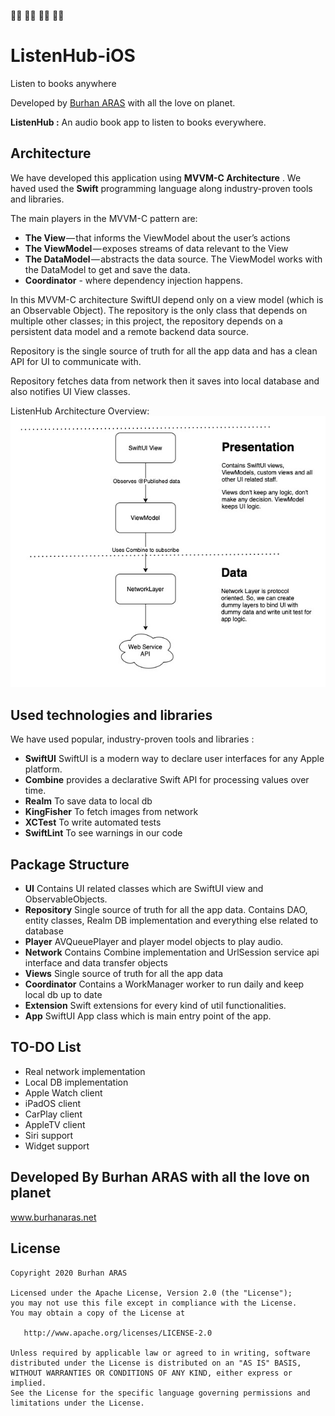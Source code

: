 📱📗 📱📗 📱📗 📱📗
# ListenHub-iOS
Listen to books anywhere


Developed by [Burhan ARAS] with all the love on planet.

**ListenHub :** An audio book app to listen to books everywhere.

## Architecture

We have developed this application using **MVVM-C Architecture** . We haved used the **Swift** programming language along industry-proven tools and libraries.

The main players in the MVVM-C pattern are:
  - **The View** — that informs the ViewModel about the user’s actions
  - **The ViewModel** — exposes streams of data relevant to the View
  - **The DataModel** — abstracts the data source. The ViewModel works with the DataModel to get and save the data.
  - **Coordinator** - where dependency injection happens.


In this MVVM-C architecture SwiftUI depend only on a view model (which is an Observable Object). The repository is the only class that depends on multiple other classes; in this project, the repository depends on a persistent data model and a remote backend data source.

Repository is the single source of truth for all the app data and has a clean API for UI to communicate with.

Repository fetches data from network then it saves into local database and also notifies UI View classes.

ListenHub Architecture Overview: 
![alt text](https://github.com/burhanaras/AndroCoda/blob/master/screenshots/MarvelSwiftUIArch.jpg "ListenHub App Architecture")


## Used technologies and libraries

We have used popular, industry-proven tools and libraries :

* **SwiftUI** SwiftUI is a modern way to declare user interfaces for any Apple platform. 
* **Combine** provides a declarative Swift API for processing values over time.
* **Realm** To save data to local db
* **KingFisher** To fetch images from network
* **XCTest** To write automated tests
* **SwiftLint** To see warnings in our code

## Package Structure

* **UI** Contains UI related classes which are SwiftUI view and ObservableObjects.
* **Repository** Single source of truth for all the app data. Contains DAO, entity classes, Realm DB implementation and everything else related to database
* **Player** AVQueuePlayer and player model objects to play audio.
* **Network** Contains Combine implementation and UrlSession service api interface and data transfer objects
* **Views** Single source of truth for all the app data
* **Coordinator** Contains a WorkManager worker to run daily and keep local db up to date
* **Extension** Swift extensions for every kind of util functionalities.
* **App** SwiftUI App class which is main entry point of the app.


## TO-DO List

* Real network implementation
* Local DB implementation
* Apple Watch client
* iPadOS client
* CarPlay client
* AppleTV client
* Siri support
* Widget support


Developed By Burhan ARAS with all the love on planet
------------

www.burhanaras.net

   [Burhan ARAS]: <http://www.burhanaras.net>


License
-------

    Copyright 2020 Burhan ARAS

    Licensed under the Apache License, Version 2.0 (the "License");
    you may not use this file except in compliance with the License.
    You may obtain a copy of the License at

       http://www.apache.org/licenses/LICENSE-2.0

    Unless required by applicable law or agreed to in writing, software
    distributed under the License is distributed on an "AS IS" BASIS,
    WITHOUT WARRANTIES OR CONDITIONS OF ANY KIND, either express or implied.
    See the License for the specific language governing permissions and
    limitations under the License.
